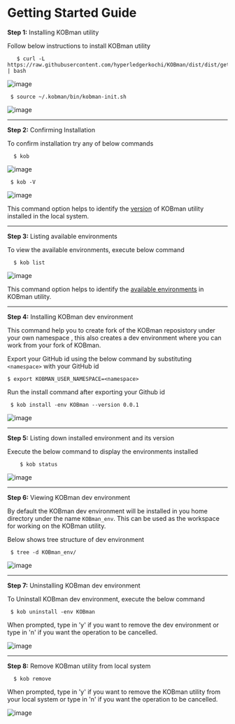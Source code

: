 

#                                                      Getting Started Guide

**Step 1:** Installing KOBman utility

   Follow below instructions to install KOBman utility

       $ curl -L https://raw.githubusercontent.com/hyperledgerkochi/KOBman/dist/dist/get.kobman.io | bash   
       
       
![image](https://user-images.githubusercontent.com/54981984/89986554-59546980-dc9a-11ea-95d9-a21b4511d51b.png)


     $ source ~/.kobman/bin/kobman-init.sh
     
     
![image](https://user-images.githubusercontent.com/54981984/89987221-4c844580-dc9b-11ea-9418-59e720969333.png)


 _________________________________________________________

**Step 2:** Confirming Installation 

 To confirm installation try any of below commands
  
      $ kob
      
  ![image](https://user-images.githubusercontent.com/54981984/89987651-07144800-dc9c-11ea-8859-1e029fed16c8.png)
      
      
     $ kob -V

![image](https://user-images.githubusercontent.com/54981984/89987823-46db2f80-dc9c-11ea-8e03-b4ee4b4e863b.png)


This command option helps to identify the [version](https://github.com/hyperledgerkochi/KOBman/blob/master/dist/list.txt) of KOBman utility installed in the local system.

 _________________________________________________________
 

 **Step 3:** Listing available environments
  
To view the available environments, execute below command

      $ kob list

![image](https://user-images.githubusercontent.com/54981984/89988281-f0babc00-dc9c-11ea-87ee-8e571c9dbc0b.png)

This command option helps to identify the [available environments](https://github.com/hyperledgerkochi/KOBman/blob/master/dist/environments) in KOBman utility.

 _________________________________________________________

**Step 4:**  Installing KOBman dev environment

 This command help you to create fork of the KOBman reposistory under your own namespace , this also creates a dev environment where you can work from your fork of KOBman.

Export your GitHub id using the below command by substituting `<namespace>` with your GitHub id  
   
   `$ export KOBMAN_USER_NAMESPACE=<namespace>`
   
Run the install command after exporting your Github id

     $ kob install -env KOBman --version 0.0.1

![image](https://user-images.githubusercontent.com/54981984/89994122-527f2400-dca5-11ea-9181-8a34269e508c.png)


________________________________


**Step 5:** Listing down installed environment and its version

 Execute the below command to display the environments installed
 
        $ kob status
        
 ![image](https://user-images.githubusercontent.com/54981984/89999848-02a45b00-dcad-11ea-862e-9e4bebee547b.png)

 _________________________________________________________

**Step 6:** Viewing KOBman dev environment 
  
   By default the KOBman dev environment will be installed in you home directory under the name `KOBman_env`. This can be used as the workspace for working on the KOBman utility.
  
  Below shows tree structure of dev environment 
  
     $ tree -d KOBman_env/
  
  ![image](https://user-images.githubusercontent.com/54981984/90000149-6a5aa600-dcad-11ea-8231-8bb5cbd7249f.png)

 ________________________________________________________

**Step 7:** Uninstalling KOBman dev environment 

  To Uninstall KOBman dev environment, execute the below command 

     $ kob uninstall -env KOBman 

 When prompted, type in 'y' if you want to remove the dev environment or type in 'n' if you want the operation to be cancelled.

![image](https://user-images.githubusercontent.com/54981984/90000733-274d0280-dcae-11ea-9d59-d82a35254ccb.png)

 ________________________________________________________

**Step 8:** Remove KOBman utility from local system

      $ kob remove
      
  When prompted, type in 'y' if you want to remove the KOBman utility from your local system or type in 'n' if you want the operation to be cancelled.

![image](https://user-images.githubusercontent.com/54981984/90509346-cf633f80-e176-11ea-93da-181e8d1b5c40.png)

 
